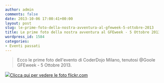 ```yaml
---
author: admin
comments: false
date: 2013-10-06 17:00:41+00:00
layout: post
slug: le-prime-foto-della-nostra-avventura-al-gfeweek-5-ottobre-2013
title: Le prime foto della nostra avventura al GFEweek - 5 Ottobre 2013
wordpress_id: 1584
categories:
- Eventi passati
---
```


<blockquote>Ecco le prime foto dell'evento di CoderDojo Milano, tenutosi @Goole GFEweek - 5 Ottobre 2013.</blockquote>




[![](//coderdojomilano.it/wp-content/uploads/2013/10/google01.jpg)Clicca qui per vedere le foto flickr.com](//www.flickr.com/photos/98942956@N02/sets/72157636247790964/)
